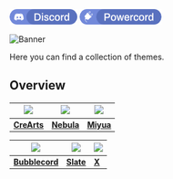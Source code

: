 [![Discord](https://raw.githubusercontent.com/CorellanStoma/CorellanStoma/master/shields/discord.png)](https://discord.com/)
[![Powercord](https://raw.githubusercontent.com/CorellanStoma/CorellanStoma/master/shields/powercord.png)](https://powercord.dev/)

![Banner](https://user-images.githubusercontent.com/58918358/113749662-2ae43c80-970a-11eb-8c9f-d87b86d80c4e.png)

Here you can find a collection of themes.

## Overview

| <img src="https://user-images.githubusercontent.com/58918358/113792728-e75bf380-9746-11eb-91de-02fef71e5e0c.png" width="600"> | <img src="https://user-images.githubusercontent.com/58918358/113792734-eb881100-9746-11eb-8a5c-bc9ed604e293.png" width="600"> | <img src="https://user-images.githubusercontent.com/72703954/112737337-3a0c0300-8f30-11eb-9d23-6811e6dee0e0.png" width="600"> |
|------------|-------------|-------------|
| [**CreArts**](https://github.com/powercord-themes/CreArts) | [**Nebula**](https://github.com/powercord-themes/Nebula) | [**Miyua**](https://github.com/powercord-themes/Miyua) |

| <img src="https://user-images.githubusercontent.com/58918358/113792933-67825900-9747-11eb-8d24-0eb59028ac6f.png" width="600"> | <img src="https://user-images.githubusercontent.com/58918358/113792938-6a7d4980-9747-11eb-8a5f-0a02f1b37423.png" width="600"> | <img src="X" width="600"> |
|------------|-------------|-------------|
| [**Bubblecord**](https://github.com/powercord-themes/Bubblecord) | [**Slate**](https://github.com/powercord-themes/Slate) | [**X**](X) |
